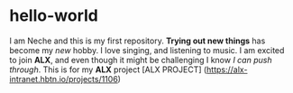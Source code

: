 # hello-world
I am Neche and this is my first repository.
**Trying out new things** has become my *new* hobby.
I love singing, and listening to music.
I am excited to join **ALX**, and even though it might be challenging I know *I can push through*.
This is for my **ALX** project [ALX PROJECT] (https://alx-intranet.hbtn.io/projects/1106)
